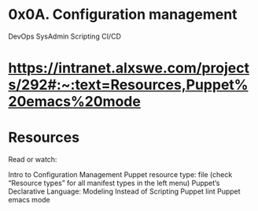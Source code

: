 # 0x0A. Configuration management
DevOps
SysAdmin
Scripting
CI/CD

# https://intranet.alxswe.com/projects/292#:~:text=Resources,Puppet%20emacs%20mode

# Resources
Read or watch:

Intro to Configuration Management
Puppet resource type: file (check “Resource types” for all manifest types in the left menu)
Puppet’s Declarative Language: Modeling Instead of Scripting
Puppet lint
Puppet emacs mode

